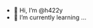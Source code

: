 - 👋 Hi, I’m @h422y
- 🌱 I’m currently learning ...


<!---
h422y/h422y is a ✨ special ✨ repository because its `README.md` (this file) appears on your GitHub profile.
You can click the Preview link to take a look at your changes.
--->
